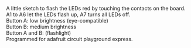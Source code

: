 A little sketch to flash the LEDs red by touching the contacts on the board.  
A1 to A6 let the LEDs flash up, A7 turns all LEDs off.  
Button A: low brightness (eye-compatible)  
Button B: medium brightness  
Button A and B: (flashlight)  
Programmed for adafruit circuit playground express.  
